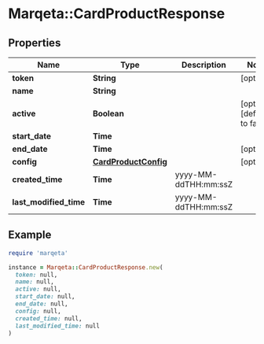 # Marqeta::CardProductResponse

## Properties

| Name | Type | Description | Notes |
| ---- | ---- | ----------- | ----- |
| **token** | **String** |  | [optional] |
| **name** | **String** |  |  |
| **active** | **Boolean** |  | [optional][default to false] |
| **start_date** | **Time** |  |  |
| **end_date** | **Time** |  | [optional] |
| **config** | [**CardProductConfig**](CardProductConfig.md) |  | [optional] |
| **created_time** | **Time** | yyyy-MM-ddTHH:mm:ssZ |  |
| **last_modified_time** | **Time** | yyyy-MM-ddTHH:mm:ssZ |  |

## Example

```ruby
require 'marqeta'

instance = Marqeta::CardProductResponse.new(
  token: null,
  name: null,
  active: null,
  start_date: null,
  end_date: null,
  config: null,
  created_time: null,
  last_modified_time: null
)
```

